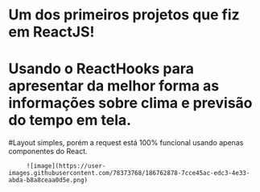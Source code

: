 # Um dos primeiros projetos que fiz em ReactJS! 

# Usando o ReactHooks para apresentar da melhor forma as informações sobre clima e previsão do tempo em tela.


#Layout simples, porém a request está 100% funcional usando apenas componentes do React.

         ![image](https://user-images.githubusercontent.com/78373768/186762878-7cce45ac-edc3-4e33-abda-b8a8ceaa0d5e.png)
